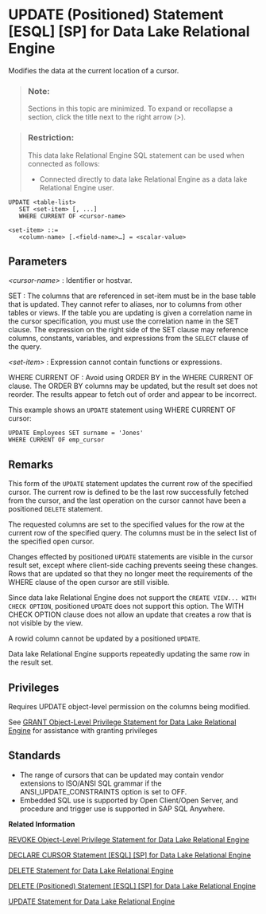 <!-- loioa628749684f21015958edc0cde107b63 -->

# UPDATE \(Positioned\) Statement \[ESQL\] \[SP\] for Data Lake Relational Engine

Modifies the data at the current location of a cursor.



> ### Note:  
> Sections in this topic are minimized. To expand or recollapse a section, click the title next to the right arrow \(*\>*\).



> ### Restriction:  
> This data lake Relational Engine SQL statement can be used when connected as follows:
> 
> -   Connected directly to data lake Relational Engine as a data lake Relational Engine user.



```
UPDATE <table-list> 
   SET <set-item> [, ...]
   WHERE CURRENT OF <cursor-name>
```

```
<set-item> ::=
   <column-name> [.<field-name>…] = <scalar-value>
```



<a name="loioa628749684f21015958edc0cde107b63__IQ_Parameters"/>

## Parameters

 *<cursor-name\>*
 :   Identifier or hostvar.

  SET
 :   The columns that are referenced in set-item must be in the base table that is updated. They cannot refer to aliases, nor to columns from other tables or views. If the table you are updating is given a correlation name in the cursor specification, you must use the correlation name in the SET clause. The expression on the right side of the SET clause may reference columns, constants, variables, and expressions from the `SELECT` clause of the query.

  *<set-item\>*
 :   Expression cannot contain functions or expressions.

  WHERE CURRENT OF
 :   Avoid using ORDER BY in the WHERE CURRENT OF clause. The ORDER BY columns may be updated, but the result set does not reorder. The results appear to fetch out of order and appear to be incorrect.

 

This example shows an `UPDATE` statement using WHERE CURRENT OF cursor:

```
UPDATE Employees SET surname = 'Jones'
WHERE CURRENT OF emp_cursor
```



<a name="loioa628749684f21015958edc0cde107b63__IQ_Usage"/>

## Remarks

This form of the `UPDATE` statement updates the current row of the specified cursor. The current row is defined to be the last row successfully fetched from the cursor, and the last operation on the cursor cannot have been a positioned `DELETE` statement.

The requested columns are set to the specified values for the row at the current row of the specified query. The columns must be in the select list of the specified open cursor.

Changes effected by positioned `UPDATE` statements are visible in the cursor result set, except where client-side caching prevents seeing these changes. Rows that are updated so that they no longer meet the requirements of the WHERE clause of the open cursor are still visible.

Since data lake Relational Engine does not support the `CREATE VIEW... WITH CHECK OPTION`, positioned `UPDATE` does not support this option. The WITH CHECK OPTION clause does not allow an update that creates a row that is not visible by the view.

A rowid column cannot be updated by a positioned `UPDATE`.

Data lake Relational Engine supports repeatedly updating the same row in the result set.



<a name="loioa628749684f21015958edc0cde107b63__IQ_Permissions"/>

## Privileges

Requires UPDATE object-level permission on the columns being modified.

See [GRANT Object-Level Privilege Statement for Data Lake Relational Engine](grant-object-level-privilege-statement-for-data-lake-relational-engine-a3e154f.md) for assistance with granting privileges



<a name="loioa628749684f21015958edc0cde107b63__IQ_Standards"/>

## Standards

-   The range of cursors that can be updated may contain vendor extensions to ISO/ANSI SQL grammar if the ANSI\_UPDATE\_CONSTRAINTS option is set to OFF.
-   Embedded SQL use is supported by Open Client/Open Server, and procedure and trigger use is supported in SAP SQL Anywhere.

**Related Information**  


[REVOKE Object-Level Privilege Statement for Data Lake Relational Engine](revoke-object-level-privilege-statement-for-data-lake-relational-engine-a3e7af2.md "Removes object-level privileges that were given using the GRANT statement.")

[DECLARE CURSOR Statement \[ESQL\] \[SP\] for Data Lake Relational Engine](declare-cursor-statement-esql-sp-for-data-lake-relational-engine-a61ac0b.md "Declares a cursor. Cursors are the primary means for manipulating the results of queries.")

[DELETE Statement for Data Lake Relational Engine](delete-statement-for-data-lake-relational-engine-a61b555.md "Deletes all the rows from the named table that satisfy the search condition. If no WHERE clause is specified, all rows from the named table are deleted.")

[DELETE \(Positioned\) Statement \[ESQL\] \[SP\] for Data Lake Relational Engine](delete-positioned-statement-esql-sp-for-data-lake-relational-engine-a61b84a.md "Deletes the data at the current location of a cursor.")

[UPDATE Statement for Data Lake Relational Engine](update-statement-for-data-lake-relational-engine-a628441.md "Modifies existing rows of a single table, or a view that contains only one table.")

